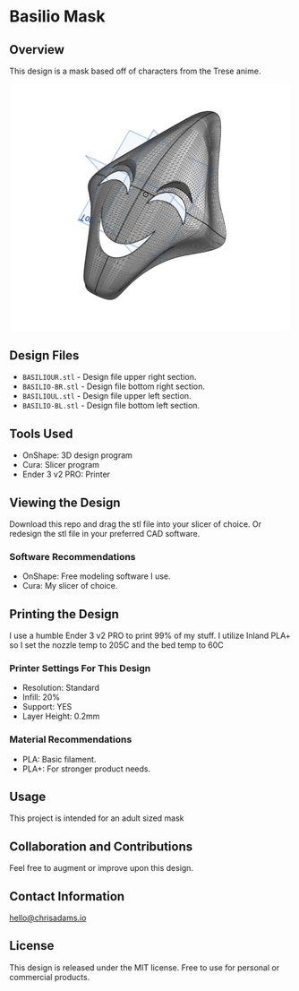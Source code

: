 # Basilio Mask 

## Overview
This design is a mask based off of characters from the Trese anime.

![Screenshot](/images/mask-screenshot.png)

## Design Files
- `BASILIOUR.stl` - Design file upper right section.
- `BASILIO-BR.stl` - Design file bottom right section.
- `BASILIOUL.stl` - Design file upper left section.
- `BASILIO-BL.stl` - Design file bottom left section.

## Tools Used
- OnShape: 3D design program
- Cura: Slicer program
- Ender 3 v2 PRO: Printer

## Viewing the Design
Download this repo and drag the stl file into your slicer of choice. Or redesign the stl file in your preferred CAD software.

### Software Recommendations
- OnShape: Free modeling software I use.
- Cura: My slicer of choice.

## Printing the Design
I use a humble Ender 3 v2 PRO to print 99% of my stuff. I utilize Inland PLA+ so I set the nozzle temp to 205C and the bed temp to 60C

### Printer Settings For This Design
- Resolution: Standard
- Infill: 20%
- Support: YES
- Layer Height: 0.2mm

### Material Recommendations
- PLA: Basic filament.
- PLA+: For stronger product needs.

## Usage
This project is intended for an adult sized mask 

## Collaboration and Contributions
Feel free to augment or improve upon this design.

## Contact Information
hello@chrisadams.io

## License
This design is released under the MIT license. Free to use for personal or commercial products.

